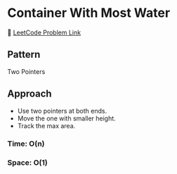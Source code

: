 # Container With Most Water

🔗 [LeetCode Problem Link](https://leetcode.com/problems/container-with-most-water/)

## Pattern
Two Pointers

## Approach
- Use two pointers at both ends.
- Move the one with smaller height.
- Track the max area.

### Time: O(n)
### Space: O(1)